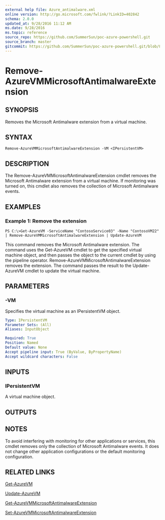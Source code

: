 ```yaml
---
external help file: Azure_antimalware.xml
online version: http://go.microsoft.com/fwlink/?LinkID=402842
schema: 2.0.0
updated_at: 9/28/2016 11:12 AM
ms.date: 9/28/2016
ms.topic: reference
source_repo: https://github.com/SummerSun/poc-azure-powershell.git
source_branch: master
gitcommit: https://github.com/SummerSun/poc-azure-powershell.git/blob/8903b0f1daa01932ac5fa167f377736de2df6709/azureps-cmdlets-docs/Service%20Management/Antimalware%20Cmdlets/v1.0/Remove-AzureVMMicrosoftAntimalwareExtension.md
---
```


# Remove-AzureVMMicrosoftAntimalwareExtension
## SYNOPSIS
Removes the Microsoft Antimalware extension from a virtual machine.

## SYNTAX

```
Remove-AzureVMMicrosoftAntimalwareExtension -VM <IPersistentVM>
```

## DESCRIPTION
The Remove-AzureVMMicrosoftAntimalwareExtension cmdlet removes the Microsoft Antimalware extension from a virtual machine.
If monitoring was turned on, this cmdlet also removes the collection of Microsoft Antimalware events.

## EXAMPLES

### Example 1: Remove the extension
```
PS C:\>Get-AzureVM -ServiceName "ContosoService03" -Name "ContosoVM22" | Remove-AzureVMMicrosoftAntimalwareExtension | Update-AzureVM
```

This command removes the Microsoft Antimalware extension.
The command uses the Get-AzureVM cmdlet to get the specified virtual machine object, and then passes the object to the current cmdlet by using the pipeline operator.
Remove-AzureVMMicrosoftAntimalwareExtension removes the extension.
The command passes the result to the Update-AzureVM cmdlet to update the virtual machine.

## PARAMETERS

### -VM
Specifies the virtual machine as an IPersistentVM object.

```yaml
Type: IPersistentVM
Parameter Sets: (All)
Aliases: InputObject

Required: True
Position: Named
Default value: None
Accept pipeline input: True (ByValue, ByPropertyName)
Accept wildcard characters: False
```

## INPUTS

### IPersistentVM
A virtual machine object.

## OUTPUTS

## NOTES
To avoid interfering with monitoring for other applications or services, this cmdlet removes only the collection of Microsoft Antimalware events.
It does not change other application configurations or the default monitoring configuration.

## RELATED LINKS

[Get-AzureVM](http://msdn.microsoft.com/en-us/library/dn495236.aspx)

[Update-AzureVM](http://msdn.microsoft.com/en-us/library/dn495230.aspx)

[Get-AzureVMMicrosoftAntimalwareExtension](c8fce2de-0342-4690-b43b-3565a0ff0fdb)

[Set-AzureVMMicrosoftAntimalwareExtension](2140d7c4-c973-489b-b1b0-878b04c96e4b)


